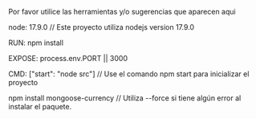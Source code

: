 Por favor utilice las herramientas y/o sugerencias que aparecen aqui

node: 17.9.0 // Este proyecto utiliza nodejs version 17.9.0

RUN: npm install

EXPOSE: process.env.PORT || 3000

CMD: ["start": "node src"] // Use el comando npm start para inicializar el proyecto

npm install mongoose-currency // Utiliza --force si tiene algún error al instalar el paquete.
